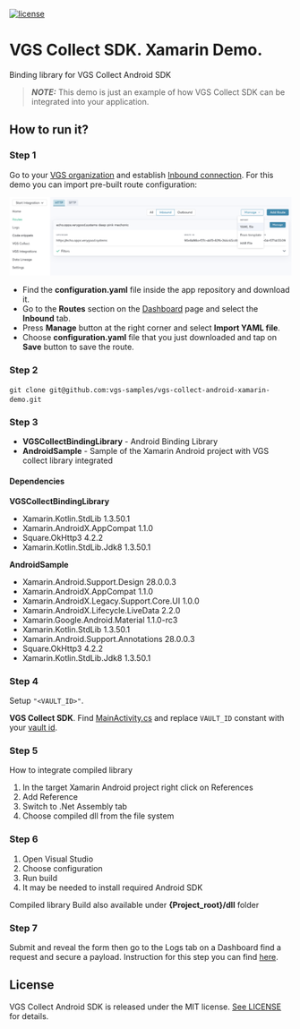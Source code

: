 [![license](https://img.shields.io/badge/License-MIT-green.svg)](https://github.com/verygoodsecurity/vgs-collect-android/blob/master/LICENSE)

# VGS Collect SDK. Xamarin Demo.
Binding library for VGS Collect Android SDK


> **_NOTE:_**  This demo is just an example of how VGS Collect SDK can be integrated into your application.

## How to run it?

### Step 1

Go to your <a href="https://dashboard.verygoodsecurity.com/" target="_blank">VGS organization</a> and establish <a href="https://www.verygoodsecurity.com/docs/getting-started/quick-integration#securing-inbound-connection" target="_blank">Inbound connection</a>. For this demo you can import pre-built route configuration:

<p align="center">
<img src="images/dashboard_routs.png" width="600">
</p>

- Find the **configuration.yaml** file inside the app repository and download it.
- Go to the **Routes** section on the <a href="https://dashboard.verygoodsecurity.com/" target="_blank">Dashboard</a> page and select the **Inbound** tab.
- Press **Manage** button at the right corner and select **Import YAML file**.
- Choose **configuration.yaml** file that you just downloaded and tap on **Save** button to save the route.

### Step 2

`git clone git@github.com:vgs-samples/vgs-collect-android-xamarin-demo.git`

### Step 3

* <b>VGSCollectBindingLibrary</b> - Android Binding Library
* <b>AndroidSample</b> - Sample of the Xamarin Android project with VGS collect library integrated

#### Dependencies

**VGSCollectBindingLibrary**
* Xamarin.Kotlin.StdLib 1.3.50.1
* Xamarin.AndroidX.AppCompat 1.1.0
* Square.OkHttp3 4.2.2
* Xamarin.Kotlin.StdLib.Jdk8 1.3.50.1

**AndroidSample**
* Xamarin.Android.Support.Design 28.0.0.3
* Xamarin.AndroidX.AppCompat 1.1.0
* Xamarin.AndroidX.Legacy.Support.Core.UI 1.0.0
* Xamarin.AndroidX.Lifecycle.LiveData 2.2.0
* Xamarin.Google.Android.Material 1.1.0-rc3
* Xamarin.Kotlin.StdLib 1.3.50.1
* Xamarin.Android.Support.Annotations 28.0.0.3
* Square.OkHttp3 4.2.2
* Xamarin.Kotlin.StdLib.Jdk8 1.3.50.1


### Step 4

Setup `"<VAULT_ID>"`.

**VGS Collect SDK**. Find [MainActivity.cs](https://github.com/vgs-samples/vgs-collect-android-xamarin-demo/blob/master/AndroidSample/MainActivity.cs#L27) and replace `VAULT_ID` constant with your <a href="https://www.verygoodsecurity.com/docs/terminology/nomenclature#vault" target="_blank">vault id</a>.


### Step 5

How to integrate compiled library
1. In the target Xamarin Android project right click on References
2. Add Reference
3. Switch to .Net Assembly tab
4. Choose compiled dll from the file system


### Step 6

1. Open Visual Studio
2. Choose configuration
3. Run build
4. It may be needed to install required Android SDK

Compiled library Build also available under <b>{Project_root}/dll</b> folder


### Step 7

Submit and reveal the form then go to the Logs tab on a Dashboard find a request and secure a payload.
Instruction for this step you can find <a href="https://www.verygoodsecurity.com/docs/getting-started/quick-integration#securing-inbound-connection" target="_blank">here</a>.

## License
VGS Collect Android SDK is released under the MIT license. [See LICENSE](https://github.com/verygoodsecurity/vgs-collect-android/blob/master/LICENSE) for details.

